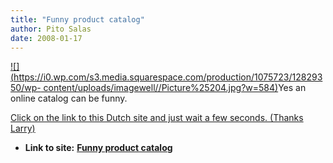 ```yaml
---
title: "Funny product catalog"
author: Pito Salas
date: 2008-01-17
---
```


[![](https://i0.wp.com/s3.media.squarespace.com/production/1075723/12829350/wp-
content/uploads/imagewell//Picture%25204.jpg?w=584)](<http://producten.hema.nl/>)Yes
an online catalog can be funny.

[Click on the link to this Dutch site and just wait a few seconds. (Thanks
Larry)](<http://producten.hema.nl/>)


* **Link to site:** **[Funny product catalog](None)**
